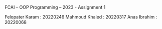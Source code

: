 FCAI – OOP Programming – 2023 - Assignment 1 

Felopater Karam : 20220246
Mahmoud Khaled : 20220317
Anas Ibrahim : 20220068
